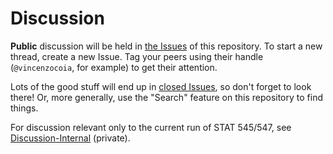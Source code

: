 # Discussion

__Public__ discussion will be held in [the Issues](https://github.com/STAT545-UBC/Discussion/issues) of this repository. To start a new thread, create a new Issue. Tag your peers using their handle (`@vincenzocoia`, for example) to get their attention.

Lots of the good stuff will end up in [closed Issues](https://github.com/STAT545-UBC/Discussion/issues?q=is%3Aissue+is%3Aclosed), so don't forget to look there! Or, more generally, use the "Search" feature on this repository to find things.

For discussion relevant only to the current run of STAT 545/547, see [Discussion-Internal](https://github.com/STAT545-UBC/Discussion-Internal) (private).
